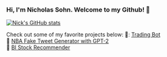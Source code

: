 ### Hi, I'm Nicholas Sohn. Welcome to my Github! :wave:

<!-- ![visitor badge](https://visitor-badge.glitch.me/badge?page_id=sohnnick.visitor-badge) -->

[![Nick's GitHub stats](https://github-readme-stats.vercel.app/api?username=sohnnick)](https://github.com/anuraghazra/github-readme-stats)

Check out some of my favorite projects below:
🤑: <a href='https://github.com/sohnnick/TradingBotExplore'> Trading Bot </a>
<br>
:basketball: <a href='https://github.com/sohnnick/NBA-Fake-Tweet-Generator'> NBA Fake Tweet Generator with GPT-2 </a>
<br>
💸 <a href='https://github.com/sohnnick/BI-Stock-Recommender'> BI Stock Recommender </a>
